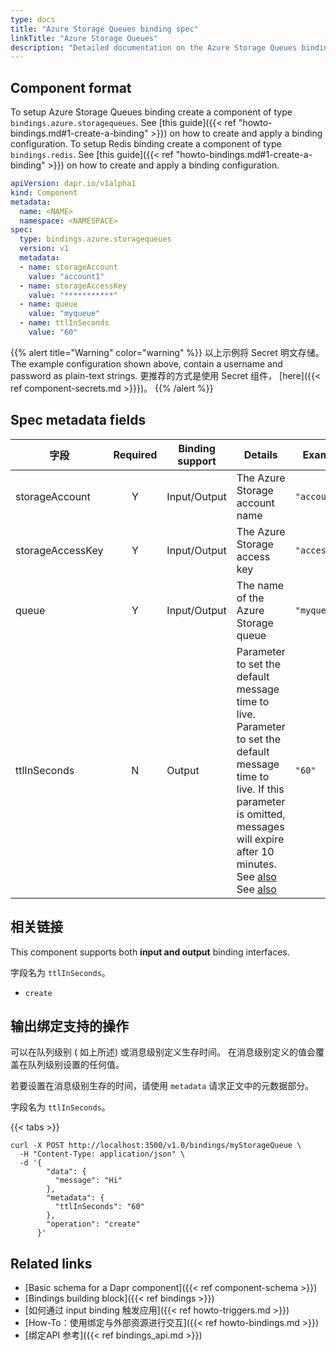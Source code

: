 ```yaml
---
type: docs
title: "Azure Storage Queues binding spec"
linkTitle: "Azure Storage Queues"
description: "Detailed documentation on the Azure Storage Queues binding component"
---
```


## Component format

To setup Azure Storage Queues binding create a component of type `bindings.azure.storagequeues`. See [this guide]({{< ref "howto-bindings.md#1-create-a-binding" >}}) on how to create and apply a binding configuration. To setup Redis binding create a component of type `bindings.redis`. See [this guide]({{< ref "howto-bindings.md#1-create-a-binding" >}}) on how to create and apply a binding configuration.


```yaml
apiVersion: dapr.io/v1alpha1
kind: Component
metadata:
  name: <NAME>
  namespace: <NAMESPACE>
spec:
  type: bindings.azure.storagequeues
  version: v1
  metadata:
  - name: storageAccount
    value: "account1"
  - name: storageAccessKey
    value: "***********"
  - name: queue
    value: "myqueue"
  - name: ttlInSeconds
    value: "60"
```

{{% alert title="Warning" color="warning" %}}
以上示例将 Secret 明文存储。 The example configuration shown above, contain a username and password as plain-text strings. 更推荐的方式是使用 Secret 组件， [here]({{< ref component-secrets.md >}}})。
{{% /alert %}}

## Spec metadata fields

| 字段               | Required | Binding support | Details                                                                                                                                                                                                                                                        | Example       |
| ---------------- |:--------:| --------------- | -------------------------------------------------------------------------------------------------------------------------------------------------------------------------------------------------------------------------------------------------------------- | ------------- |
| storageAccount   |    Y     | Input/Output    | The Azure Storage account name                                                                                                                                                                                                                                 | `"account1"`  |
| storageAccessKey |    Y     | Input/Output    | The Azure Storage access key                                                                                                                                                                                                                                   | `"accessKey"` |
| queue            |    Y     | Input/Output    | The name of the Azure Storage queue                                                                                                                                                                                                                            | `"myqueue"`   |
| ttlInSeconds     |    N     | Output          | Parameter to set the default message time to live. Parameter to set the default message time to live. If this parameter is omitted, messages will expire after 10 minutes. See [also](#specifying-a-ttl-per-message) See [also](#specifying-a-ttl-per-message) | `"60"`        |

## 相关链接

This component supports both **input and output** binding interfaces.

字段名为 `ttlInSeconds`。

- `create`

## 输出绑定支持的操作

可以在队列级别 ( 如上所述) 或消息级别定义生存时间。 在消息级别定义的值会覆盖在队列级别设置的任何值。

若要设置在消息级别生存的时间，请使用 `metadata` 请求正文中的元数据部分。

字段名为 `ttlInSeconds`。

{{< tabs >}}

```shell
curl -X POST http://localhost:3500/v1.0/bindings/myStorageQueue \
  -H "Content-Type: application/json" \
  -d '{
        "data": {
          "message": "Hi"
        },
        "metadata": {
          "ttlInSeconds": "60"
        },
        "operation": "create"
      }'
```
## Related links

- [Basic schema for a Dapr component]({{< ref component-schema >}})
- [Bindings building block]({{< ref bindings >}})
- [如何通过 input binding 触发应用]({{< ref howto-triggers.md >}})
- [How-To：使用绑定与外部资源进行交互]({{< ref howto-bindings.md >}})
- [绑定API 参考]({{< ref bindings_api.md >}})
